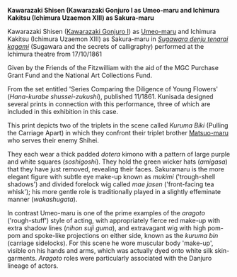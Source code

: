 **Kawarazaki Shisen (Kawarazaki Gonjuro I as Umeo-maru and Ichimura Kakitsu (Ichimura Uzaemon XIII) as Sakura-maru**

Kawarazaki Shisen ([Kawarazaki Gonjuro I](/exhibition/group-18)) as [Umeo-maru](KUN/kunp87.htm) and Ichimura Kakitsu (Ichimura Uzaemon XIII) as Sakura-maru in _[Sugawara denju tenarai kagami](/exhibition/group-3)_ (Sugawara and the secrets of calligraphy) performed at the Ichimura theatre from 17/10/1861


Given by the Friends of the Fitzwilliam with the aid of the MGC Purchase Grant Fund and the National Art Collections Fund.

From the set entitled 'Series Comparing the Diligence of Young Flowers' (_Hana-kurabe shussei-zukushi_), published 11/1861. Kunisada designed several prints in connection with this performance, three of which are included in this exhibition in this case.

This print depicts two of the triplets in the scene called _Kuruma Biki_ (Pulling the Carriage Apart) in which they confront their triplet brother [Matsuo-maru](KUN/kunp85.htm) who serves their enemy Shihei.

They each wear a thick padded _dotera_ kimono with a pattern of large purple and white squares (_soshigoshi_). They hold the green wicker hats (_amigasa_) that they have just removed, revealing their faces. Sakuramaru is the more elegant figure with subtle eye make-up known as _mukimi_ ('trough-shell shadows') and divided forelock wig called _mae jasen_ ('front-facing tea whisk'); his more gentle role is traditionally played in a slightly effeminate manner (_wakashugata_).

In contrast Umeo-maru is one of the prime examples of the _aragoto_ ('rough-stuff') style of acting, with appropriately fierce red make-up with extra shadow lines (_nihon suji guma_), and extravagant wig with high pom-pom and spoke-like projections on either side, known as the _kuruma bin_ (carriage sidelocks). For this scene he wore muscular body 'make-up', visible on his hands and arms, which was actually dyed onto white silk skin-garments. _Aragoto_ roles were particularly associated with the Danjuro lineage of actors.
